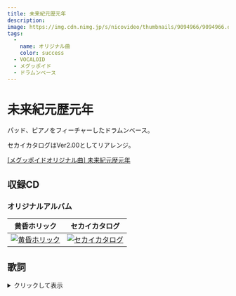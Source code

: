 ```yaml
---
title: 未来紀元歴元年
description: 
image: https://img.cdn.nimg.jp/s/nicovideo/thumbnails/9094966/9094966.original/r1280x720l?key=cdc55c8d9b4880d6d62d2149897f8d28750626cedf4d2ab44ee14e905dce0a42
tags:
  -
    name: オリジナル曲
    color: success
  - VOCALOID
  - メグッポイド
  - ドラムンベース
---
```

# 未来紀元歴元年

パッド、ピアノをフィーチャーしたドラムンベース。

セカイカタログはVer2.00としてリアレンジ。

<script type="application/javascript" src="https://embed.nicovideo.jp/watch/sm10462222/script?w=640&h=360"></script><noscript><a href="http://www.nicovideo.jp/watch/sm10462222">[メグッポイドオリジナル曲] 未来紀元歴元年</a></noscript>

## 収録CD
### オリジナルアルバム
|黄昏ホリック|セカイカタログ|
|:-:|:-:|
|[![黄昏ホリック](../imgs/twilightholic_cover.png)](../cds/01_twilightholic/)|[![セカイカタログ](../imgs/sekai_catalog_cover.png)](../cds/04_sekaicatalog/)|

## 歌詞
<details><summary>クリックして表示</summary><div>
世界が何時生まれたのかなんて 誰にだって分かるはずもない  
世界が何時滅びるのかなんて 知らなければ幸せだったのに  

待ち焦がれた未来は既に幻だった  
辿り着いた答えを前にただ涙を流した  

さよなら さよなら  
僕たちの夢見た未来  
明日は余りに遠く  
淡い光は虚空へ消え  
上がらない幕が下りる  

時間は何故流れ続けるのだろう 定められた結末を迎えるために  
世界は何故作られたのだろう 望まれた結末を確かめるために  

切り取られた時間の中で僕たちはただ  
零れ落ちた希望の欠片を探すしかなかった  

さよなら さよなら 僕たちの愛した世界  
それは余りに脆く  
崩れ壊れる 泡のように  
認識が闇に落ちる  

《Now the world approached end of life that pre-established conclusion.》  
《And story will be end.》  

さよなら さよなら 僕たちの愛した世界  
それはとても儚く  
割れて砕ける　ガラスのように  
結末が空を塞ぐ  

さよなら さよなら 美しく尊い世界  
それはとても優しく  
すべて包んで 海のように  
悲しみが空に満ちる  
</div></details>
